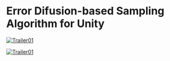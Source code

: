 # Error Difusion-based Sampling Algorithm for Unity

[![Trailer01](http://img.youtube.com/vi/45Z4AgjG8oU/hqdefault.jpg)](https://youtu.be/45Z4AgjG8oU)

[![Trailer01](http://img.youtube.com/vi/ygfhkd1aVBk/hqdefault.jpg)](https://youtu.be/ygfhkd1aVBk)
